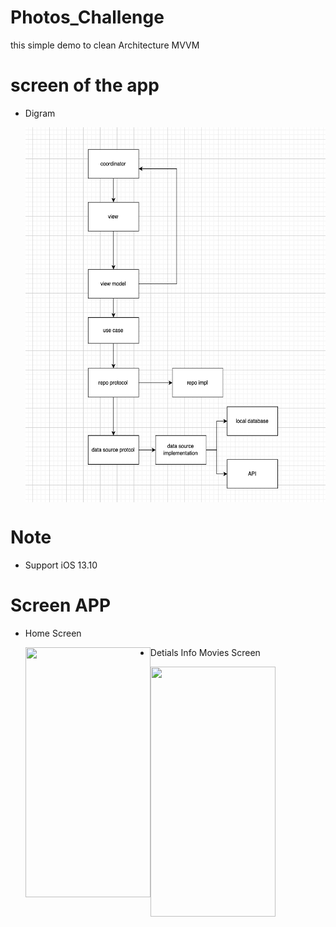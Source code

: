 # Photos_Challenge
this simple demo to clean Architecture MVVM 

# screen of the app

* Digram 

  <img align="center" width="600" height="600" img src="Screen Shot 2022-03-14 at 10.57.01 PM.png">
# Note
- Support iOS 13.10

# Screen APP

* Home Screen

  <img align="left" width="200" height="400" img src="PicApp - Apple iPhone X.png">


* Detials Info Movies Screen

  <img align="left" width="200" height="400" img src="DetailsInfo.png">
